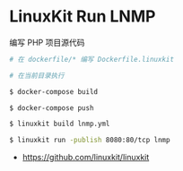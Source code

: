 # LinuxKit Run LNMP

编写 PHP 项目源代码

```bash
# 在 dockerfile/* 编写 Dockerfile.linuxkit

# 在当前目录执行

$ docker-compose build

$ docker-compose push

$ linuxkit build lnmp.yml

$ linuxkit run -publish 8080:80/tcp lnmp
```

* https://github.com/linuxkit/linuxkit
